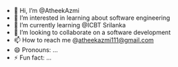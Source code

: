 - 👋 Hi, I’m @AtheekAzmi
- 👀 I’m interested in learning about software engineering 
- 🌱 I’m currently learning @ICBT Srilanka 
- 💞️ I’m looking to collaborate on a software development
- 📫 How to reach me @atheekazmi111@gmail.com
- 😄 Pronouns: ...
- ⚡ Fun fact: ...

<!---
AtheekAzmi/AtheekAzmi is a ✨ special ✨ repository because its `README.md` (this file) appears on your GitHub profile.
You can click the Preview link to take a look at your changes.
--->
